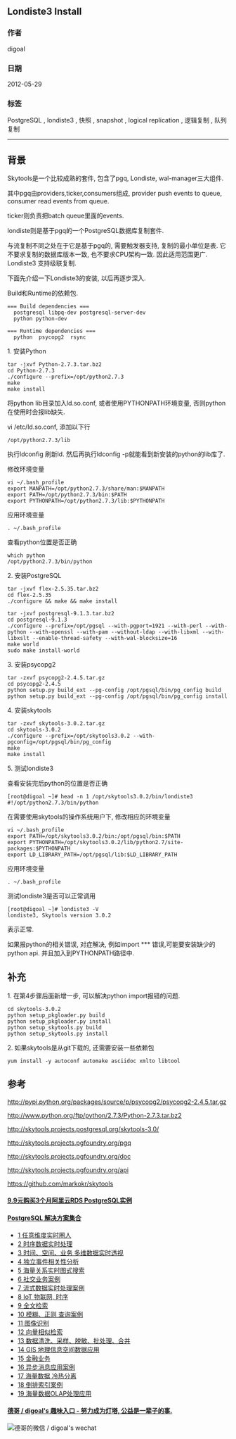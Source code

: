 ## Londiste3 Install   
                      
### 作者                               
digoal                             
                                        
### 日期                                                                                                                                               
2012-05-29                                                                         
                                                                               
### 标签                                                                            
PostgreSQL , londiste3 , 快照 , snapshot , logical replication , 逻辑复制 , 队列复制        
                                                                                                                                                  
----                                                                                                                                            
                                                                                                                                                     
## 背景             
Skytools是一个比较成熟的套件, 包含了pgq, Londiste, wal-manager三大组件.  
  
其中pgq由providers,ticker,consumers组成, provider push events to queue, consumer read events from queue.  
  
ticker则负责把batch queue里面的events.   
  
londiste则是基于pgq的一个PostgreSQL数据库复制套件.  
  
与流复制不同之处在于它是基于pgq的, 需要触发器支持, 复制的最小单位是表. 它不要求复制的数据库版本一致, 也不要求CPU架构一致. 因此适用范围更广. Londiste3 支持级联复制.  
  
下面先介绍一下Londiste3的安装, 以后再逐步深入.  
  
Build和Runtime的依赖包.  
  
```  
=== Build dependencies ===  
  postgresql libpq-dev postgresql-server-dev  
  python python-dev  
  
=== Runtime dependencies ===  
  python  psycopg2  rsync  
```  
  
1\. 安装Python  
  
```  
tar -jxvf Python-2.7.3.tar.bz2  
cd Python-2.7.3  
./configure --prefix=/opt/python2.7.3  
make  
make install  
```  
  
将python lib目录加入ld.so.conf, 或者使用PYTHONPATH环境变量, 否则python在使用时会报lib缺失.  
  
  
vi /etc/ld.so.conf, 添加以下行  
  
```  
/opt/python2.7.3/lib  
```  
  
执行ldconfig 刷新ld. 然后再执行ldconfig -p就能看到新安装的python的lib库了.  
  
修改环境变量  
  
```  
vi ~/.bash_profile  
export MANPATH=/opt/python2.7.3/share/man:$MANPATH  
export PATH=/opt/python2.7.3/bin:$PATH  
export PYTHONPATH=/opt/python2.7.3/lib:$PYTHONPATH  
```  
  
应用环境变量  
  
```  
. ~/.bash_profile  
```  
  
查看python位置是否正确  
  
```  
which python  
/opt/python2.7.3/bin/python  
```  
  
2\. 安装PostgreSQL  
  
```  
tar -jxvf flex-2.5.35.tar.bz2  
cd flex-2.5.35  
./configure && make && make install  
  
tar -jxvf postgresql-9.1.3.tar.bz2  
cd postgresql-9.1.3  
./configure --prefix=/opt/pgsql --with-pgport=1921 --with-perl --with-python --with-openssl --with-pam --without-ldap --with-libxml --with-libxslt --enable-thread-safety --with-wal-blocksize=16  
make world  
sudo make install-world  
```  
  
3\. 安装psycopg2  
  
```  
tar -zxvf psycopg2-2.4.5.tar.gz  
cd psycopg2-2.4.5  
python setup.py build_ext --pg-config /opt/pgsql/bin/pg_config build  
python setup.py build_ext --pg-config /opt/pgsql/bin/pg_config install  
```  
  
4\. 安装skytools  
  
```  
tar -zxvf skytools-3.0.2.tar.gz  
cd skytools-3.0.2  
./configure --prefix=/opt/skytools3.0.2 --with-pgconfig=/opt/pgsql/bin/pg_config  
make  
make install  
```  
  
5\. 测试londiste3  
  
查看安装完后python的位置是否正确  
  
```  
[root@digoal ~]# head -n 1 /opt/skytools3.0.2/bin/londiste3   
#!/opt/python2.7.3/bin/python  
```  
  
在需要使用skytools的操作系统用户下, 修改相应的环境变量  
  
```  
vi ~/.bash_profile  
export PATH=/opt/skytools3.0.2/bin:/opt/pgsql/bin:$PATH  
export PYTHONPATH=/opt/skytools3.0.2/lib/python2.7/site-packages:$PYTHONPATH  
export LD_LIBRARY_PATH=/opt/pgsql/lib:$LD_LIBRARY_PATH  
```  
  
应用环境变量  
  
```  
. ~/.bash_profile  
```  
  
测试londiste3是否可以正常调用  
  
```  
[root@digoal ~]# londiste3 -V  
londiste3, Skytools version 3.0.2  
```  
  
表示正常.  
  
如果报python的相关错误, 对症解决, 例如import *** 错误,可能要安装缺少的python api. 并且加入到PYTHONPATH路径中.  
  
## 补充  
1\. 在第4步骤后面新增一步, 可以解决python import报错的问题.  
  
```  
cd skytools-3.0.2  
python setup_pkgloader.py build  
python setup_pkgloader.py install  
python setup_skytools.py build  
python setup_skytools.py install  
```  
  
2\. 如果skytools是从git下载的, 还需要安装一些依赖包  
  
```  
yum install -y autoconf automake asciidoc xmlto libtool  
```  
  
## 参考  
http://pypi.python.org/packages/source/p/psycopg2/psycopg2-2.4.5.tar.gz  
  
http://www.python.org/ftp/python/2.7.3/Python-2.7.3.tar.bz2  
  
http://skytools.projects.postgresql.org/skytools-3.0/  
  
http://skytools.projects.pgfoundry.org/pgq  
  
http://skytools.projects.pgfoundry.org/doc  
  
http://skytools.projects.pgfoundry.org/api  
  
https://github.com/markokr/skytools  
  
  
  
  
  
  
  
  
  
  
  
  
  
  
  
  
  
  
  
  
  
  
  
  
  
  
  
  
  
  
  
  
  
  
  
  
  
  
  
  
  
  
  
  
  
  
  
  
  
  
  
  
  
  
  
#### [9.9元购买3个月阿里云RDS PostgreSQL实例](https://www.aliyun.com/database/postgresqlactivity "57258f76c37864c6e6d23383d05714ea")
  
  
#### [PostgreSQL 解决方案集合](https://yq.aliyun.com/topic/118 "40cff096e9ed7122c512b35d8561d9c8")
- [1 任意维度实时圈人](https://yq.aliyun.com/topic/118 "40cff096e9ed7122c512b35d8561d9c8")
- [2 时序数据实时处理](https://yq.aliyun.com/topic/118 "40cff096e9ed7122c512b35d8561d9c8")
- [3 时间、空间、业务 多维数据实时透视](https://yq.aliyun.com/topic/118 "40cff096e9ed7122c512b35d8561d9c8")
- [4 独立事件相关性分析](https://yq.aliyun.com/topic/118 "40cff096e9ed7122c512b35d8561d9c8")
- [5 海量关系实时图式搜索](https://yq.aliyun.com/topic/118 "40cff096e9ed7122c512b35d8561d9c8")
- [6 社交业务案例](https://yq.aliyun.com/topic/118 "40cff096e9ed7122c512b35d8561d9c8")
- [7 流式数据实时处理案例](https://yq.aliyun.com/topic/118 "40cff096e9ed7122c512b35d8561d9c8")
- [8 IoT 物联网, 时序](https://yq.aliyun.com/topic/118 "40cff096e9ed7122c512b35d8561d9c8")
- [9 全文检索](https://yq.aliyun.com/topic/118 "40cff096e9ed7122c512b35d8561d9c8")
- [10 模糊、正则 查询案例](https://yq.aliyun.com/topic/118 "40cff096e9ed7122c512b35d8561d9c8")
- [11 图像识别](https://yq.aliyun.com/topic/118 "40cff096e9ed7122c512b35d8561d9c8")
- [12 向量相似检索](https://yq.aliyun.com/topic/118 "40cff096e9ed7122c512b35d8561d9c8")
- [13 数据清洗、采样、脱敏、批处理、合并](https://yq.aliyun.com/topic/118 "40cff096e9ed7122c512b35d8561d9c8")
- [14 GIS 地理信息空间数据应用](https://yq.aliyun.com/topic/118 "40cff096e9ed7122c512b35d8561d9c8")
- [15 金融业务](https://yq.aliyun.com/topic/118 "40cff096e9ed7122c512b35d8561d9c8")
- [16 异步消息应用案例](https://yq.aliyun.com/topic/118 "40cff096e9ed7122c512b35d8561d9c8")
- [17 海量数据 冷热分离](https://yq.aliyun.com/topic/118 "40cff096e9ed7122c512b35d8561d9c8")
- [18 倒排索引案例](https://yq.aliyun.com/topic/118 "40cff096e9ed7122c512b35d8561d9c8")
- [19 海量数据OLAP处理应用](https://yq.aliyun.com/topic/118 "40cff096e9ed7122c512b35d8561d9c8")
  
  
#### [德哥 / digoal's 趣味入口 - 努力成为灯塔, 公益是一辈子的事.](https://github.com/digoal/blog/blob/master/README.md "22709685feb7cab07d30f30387f0a9ae")
  
  
![德哥的微信 / digoal's wechat](../pic/digoal_weixin.jpg "f7ad92eeba24523fd47a6e1a0e691b59")
  
